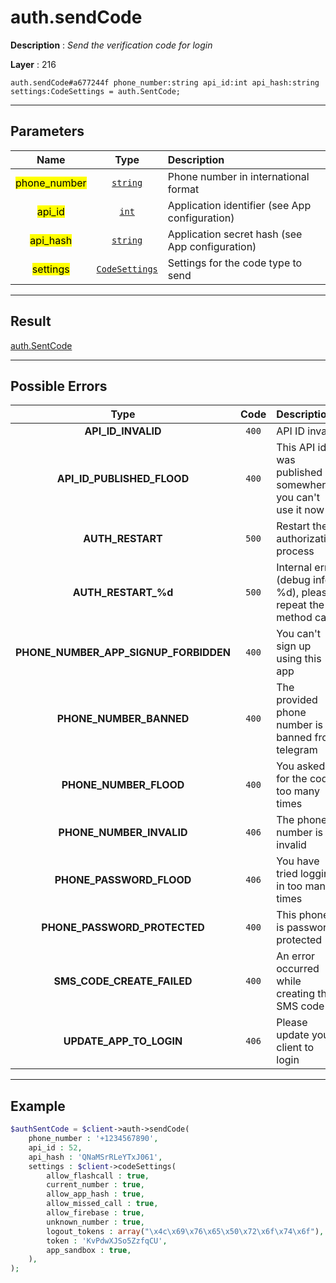 # auth.sendCode

**Description** : *Send the verification code for login*

**Layer** : 216

```tl
auth.sendCode#a677244f phone_number:string api_id:int api_hash:string settings:CodeSettings = auth.SentCode;
```

---

## Parameters

| Name | Type | Description |
| :---: | :---: | :--- |
| <mark>phone_number</mark> | [`string`](type/string) | Phone number in international format |
| <mark>api_id</mark> | [`int`](type/int) | Application identifier (see App configuration) |
| <mark>api_hash</mark> | [`string`](type/string) | Application secret hash (see App configuration) |
| <mark>settings</mark> | [`CodeSettings`](type/CodeSettings) | Settings for the code type to send |

---

## Result

[auth.SentCode](type/auth.SentCode)

---

## Possible Errors

| Type | Code | Description |
| :---: | :---: | :--- |
| **API_ID_INVALID** | `400` | API ID invalid |
| **API_ID_PUBLISHED_FLOOD** | `400` | This API id was published somewhere, you can't use it now |
| **AUTH_RESTART** | `500` | Restart the authorization process |
| **AUTH_RESTART_%d** | `500` | Internal error (debug info %d), please repeat the method call |
| **PHONE_NUMBER_APP_SIGNUP_FORBIDDEN** | `400` | You can't sign up using this app |
| **PHONE_NUMBER_BANNED** | `400` | The provided phone number is banned from telegram |
| **PHONE_NUMBER_FLOOD** | `400` | You asked for the code too many times |
| **PHONE_NUMBER_INVALID** | `406` | The phone number is invalid |
| **PHONE_PASSWORD_FLOOD** | `406` | You have tried logging in too many times |
| **PHONE_PASSWORD_PROTECTED** | `400` | This phone is password protected |
| **SMS_CODE_CREATE_FAILED** | `400` | An error occurred while creating the SMS code |
| **UPDATE_APP_TO_LOGIN** | `406` | Please update your client to login |

---

## Example

```php
$authSentCode = $client->auth->sendCode(
	phone_number : '+1234567890',
	api_id : 52,
	api_hash : 'QNaMSrRLeYTxJ061',
	settings : $client->codeSettings(
		allow_flashcall : true,
		current_number : true,
		allow_app_hash : true,
		allow_missed_call : true,
		allow_firebase : true,
		unknown_number : true,
		logout_tokens : array("\x4c\x69\x76\x65\x50\x72\x6f\x74\x6f"),
		token : 'KvPdwXJSo5ZzfqCU',
		app_sandbox : true,
	),
);
```